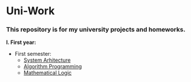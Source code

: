 # Uni-Work

###  This repository is for my university projects and homeworks. 

**I. First year:**
   * First semester:
     * [System Arhitecture]()
     * [Algorithm Programming]()
     * [Mathematical Logic]()
